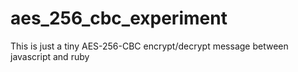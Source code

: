 # aes_256_cbc_experiment
This is just a tiny AES-256-CBC encrypt/decrypt message between javascript and ruby
